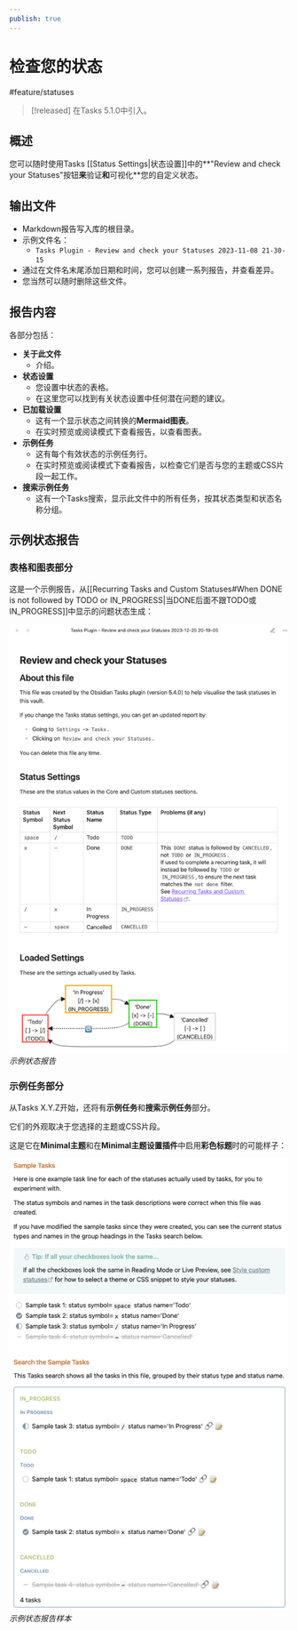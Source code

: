 ```yaml
---
publish: true
---
```


# 检查您的状态

<span class="related-pages">#feature/statuses</span>

> [!released]
> 在Tasks 5.1.0中引入。

## 概述

您可以随时使用Tasks [[Status Settings|状态设置]]中的**"Review and check your Statuses"按钮**来**验证**和**可视化**您的自定义状态。

## 输出文件

- Markdown报告写入库的根目录。
- 示例文件名：
  - `Tasks Plugin - Review and check your Statuses 2023-11-08 21-30-15`
- 通过在文件名末尾添加日期和时间，您可以创建一系列报告，并查看差异。
- 您当然可以随时删除这些文件。

## 报告内容

各部分包括：

- **关于此文件**
  - 介绍。
- **状态设置**
  - 您设置中状态的表格。
  - 在这里您可以找到有关状态设置中任何潜在问题的建议。
- **已加载设置**
  - 这有一个显示状态之间转换的**Mermaid图表**。
  - 在实时预览或阅读模式下查看报告，以查看图表。
- **示例任务**
  - 这有每个有效状态的示例任务行。
  - 在实时预览或阅读模式下查看报告，以检查它们是否与您的主题或CSS片段一起工作。
- **搜索示例任务**
  - 这有一个Tasks搜索，显示此文件中的所有任务，按其状态类型和状态名称分组。

## 示例状态报告

### 表格和图表部分

这是一个示例报告，从[[Recurring Tasks and Custom Statuses#When DONE is not followed by TODO or IN_PROGRESS|当DONE后面不跟TODO或IN_PROGRESS]]中显示的问题状态生成：

![Example statuses report](../../images/settings-statuses-report.png)<br>
*示例状态报告*

### 示例任务部分

从Tasks X.Y.Z开始，还将有**示例任务**和**搜索示例任务**部分。

它们的外观取决于您选择的主题或CSS片段。

这是它在**Minimal主题**和在**Minimal主题设置插件**中启用**彩色标题**时的可能样子：

![Example statuses report samples](../../images/settings-statuses-report-samples.png)<br>
*示例状态报告样本*
